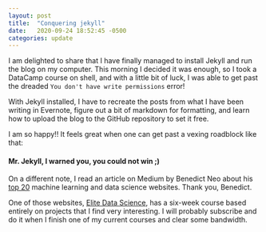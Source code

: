 ```yaml
---
layout: post
title:  "Conquering jekyll"
date:   2020-09-24 18:52:45 -0500
categories: update
---
```

I am delighted to share that I have finally managed to install Jekyll and run the blog on my computer. This morning I decided it was enough, so I took a DataCamp course on shell, and with a little bit of luck, I was able to get past the dreaded `You don't have write permissions` error!

With Jekyll installed, I have to recreate the posts from what I have been writing in Evernote, figure out a bit of markdown for formatting, and learn how to upload the blog to the GitHub repository to set it free.

I am so happy!! It feels great when one can get past a vexing roadblock like that: 

#### Mr. Jekyll, I warned you, you could not win    ;)

On a different note, I read an article on Medium by Benedict Neo about his [top 20][top20] machine learning and data science websites. Thank you, Benedict. 

One of those websites, [Elite Data Science][eds], has a six-week course based entirely on projects that I find very interesting. I will probably subscribe and do it when I finish one of my current courses and clear some bandwidth.

[top20]: https://medium.com/swlh/top-20-websites-for-machine-learning-and-data-science-d0b113130068
[eds]: https://elitedatascience.com